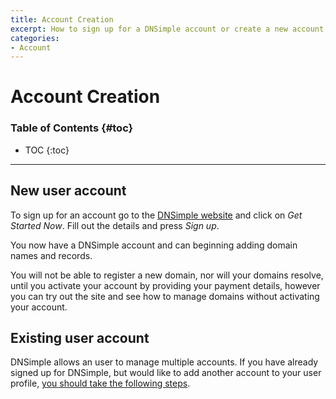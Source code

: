 ```yaml
---
title: Account Creation
excerpt: How to sign up for a DNSimple account or create a new account for an existing DNSimple user.
categories:
- Account
---
```


# Account Creation

### Table of Contents {#toc}

* TOC
{:toc}

---

## New user account

To sign up for an account go to the [DNSimple website](https://dnsimple.com) and click on *Get Started Now*. Fill out the details and press *Sign up*.

You now have a DNSimple account and can beginning adding domain names and records.

You will not be able to register a new domain, nor will your domains resolve, until you activate your account by providing your payment details, however you can try out the site and see how to manage domains without activating your account.

## Existing user account

DNSimple allows an user to manage multiple accounts. If you have already signed up for DNSimple, but would like to add another account to your user profile, [you should take the following steps](/articles/account-multi#creating).
